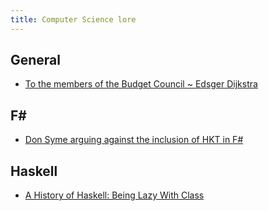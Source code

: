 ```yaml
---
title: Computer Science lore
---
```


## General

- [To the members of the Budget Council ~ Edsger Dijkstra](https://www.cs.utexas.edu/users/EWD/OtherDocs/To%20the%20Budget%20Council%20concerning%20Haskell.pdf)

## F#
- [Don Syme arguing against the inclusion of HKT in F#](https://github.com/fsharp/fslang-suggestions/issues/243#issuecomment-916079347)

## Haskell

- [A History of Haskell: Being Lazy With Class](https://www.microsoft.com/en-us/research/wp-content/uploads/2016/07/history.pdf)

